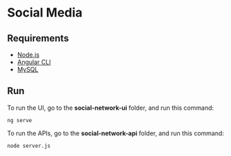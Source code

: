 # Social Media

## Requirements
* [Node.js](https://nodejs.org/en/)
* [Angular CLI](https://cli.angular.io)
* [MySQL](https://www.mysql.com/products/workbench/)

## Run
To run the UI, go to the **social-network-ui** folder, and run this command:
```
ng serve
```
To run the APIs, go to the **social-network-api** folder, and run this command:
```
node server.js
```
